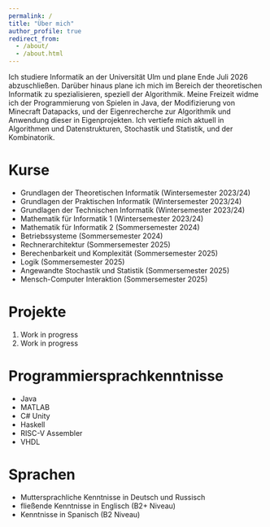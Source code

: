 ```yaml
---
permalink: /
title: "Über mich"
author_profile: true
redirect_from: 
  - /about/
  - /about.html
---
```


Ich studiere Informatik an der Universität Ulm und plane Ende Juli 2026 abzuschließen. Darüber hinaus plane ich mich im Bereich der theoretischen Informatik zu spezialisieren, speziell der Algorithmik. Meine Freizeit widme ich der Programmierung von Spielen in Java, der Modifizierung von Minecraft Datapacks, und der Eigenrecherche zur Algorithmik und Anwendung dieser in Eigenprojekten. Ich vertiefe mich aktuell in Algorithmen und Datenstrukturen, Stochastik und Statistik, und der Kombinatorik.


Kurse
======
<ul>
  <li>Grundlagen der Theoretischen Informatik (Wintersemester 2023/24)</li>
  <li>Grundlagen der Praktischen Informatik (Wintersemester 2023/24)</li>
  <li>Grundlagen der Technischen Informatik (Wintersemester 2023/24)</li>
  <li>Mathematik für Informatik 1 (Wintersemester 2023/24)</li>
  <li>Mathematik für Informatik 2 (Sommersemester 2024)</li>
  <li>Betriebssysteme (Sommersemester 2024)</li>
  <li>Rechnerarchitektur (Sommersemester 2025)</li>
  <li>Berechenbarkeit und Komplexität (Sommersemester 2025)</li>
  <li>Logik (Sommersemester 2025)</li>
  <li>Angewandte Stochastik und Statistik (Sommersemester 2025)</li>
  <li>Mensch-Computer Interaktion (Sommersemester 2025)</li>
</ul>

Projekte
======
1. Work in progress
1. Work in progress

Programmiersprachkenntnisse
======
<ul>
  <li>Java</li>
  <li>MATLAB</li>
  <li>C# Unity</li>
  <li>Haskell</li>
  <li>RISC-V Assembler</li>
  <li>VHDL</li>
  
</ul>

Sprachen
======
<ul>
  <li>Muttersprachliche Kenntnisse in Deutsch und Russisch</li>
  <li>fließende Kenntnisse in Englisch (B2+ Niveau)</li>
  <li>Kenntnisse in Spanisch (B2 Niveau)</li>
</ul>
